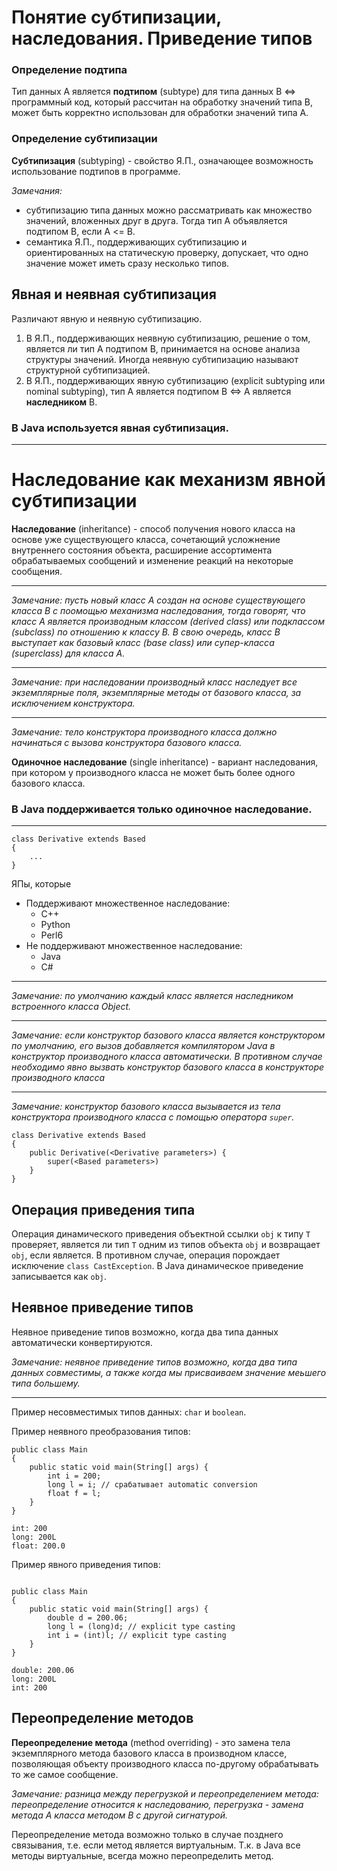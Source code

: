 # Понятие субтипизации, наследования. Приведение типов

### Определение подтипа

Тип данных A является **подтипом** (subtype) для типа данных B <=> программный код, который рассчитан на обработку значений типа B, может быть корректно использован для обработки значений типа A.

### Определение субтипизации

**Субтипизация** (subtyping) - свойство Я.П., означающее возможность использование подтипов в программе.

*Замечания:* 

   - субтипизацию типа данных можно рассматривать как множество значений, вложенных друг в друга. Тогда тип A объявляется подтипом B, если A <= B.
   - семантика Я.П., поддерживающих субтипизацию и ориентированных на статическую проверку, допускает, что одно значение может иметь сразу несколько типов.

## Явная и неявная субтипизация

Различают явную и неявную субтипизацию.

1. В Я.П., поддерживающих неявную субтипизацию, решение о том, является ли тип А подтипом B, принимается на основе анализа структуры значений. Иногда неявную субтипизацию называют структурной субтипизацией.
2. В Я.П., поддерживающих явную субтипизацию (explicit subtyping или nominal subtyping), тип А является подтипом B <=> A является **наследником** B.

### В Java используется явная субтипизация.

------

# Наследование как механизм явной субтипизации

**Наследование** (inheritance) - способ получения нового класса на основе уже существующего класса, сочетающий усложнение внутреннего состояния объекта, расширение ассортимента обрабатываемых сообщений и изменение реакций на некоторые сообщения.

-------
*Замечание: пусть новый класс A создан на основе существующего класса B с поомощью механизма наследования, тогда говорят, что класс A является производным классом (derived class) или подклассом (subclass) по отношению к классу B. В свою очередь, класс B выступает как базовый класс (base class) или супер-класса (superclass) для класса A.*

------
*Замечание: при наследовании производный класс наследует все экземплярные поля, экземплярные методы от базового класса, за исключением конструктора.*

------
*Замечание: тело конструктора производного класса должно начинаться с вызова конструктора базового класса.*

**Одиночное наследование** (single inheritance) - вариант наследования, при котором у производного класса не может быть более одного базового класса.

### В Java поддерживается только одиночное наследование.

------

```
class Derivative extends Based 
{
    ...
}
```

ЯПы, которые

- Поддерживают множественное наследование:
  - C++
  - Python
  - Perl6
- Не поддерживают множественное наследование:
  - Java
  - C#

------
*Замечание: по умолчанию каждый класс является наследником встроенного класса Object.*

------
*Замечание: если конструктор базового класса является конструктором по умолчанию, его вызов добавляется компилятором Java в конструктор производного класса автоматически. В противном случае необходимо явно вызвать конструктор базового класса в конструкторе производного класса*

------
*Замечание: конструктор базового класса вызывается из тела конструктора производного класса с помощью оператора `super`.*

```
class Derivative extends Based 
{
    public Derivative(<Derivative parameters>) {
        super(<Based parameters>)
    }
}
```

## Операция приведения типа

Операция динамического приведения объектной ссылки `obj` к типу `T` проверяет, является ли тип `T` одним из типов объекта `obj` и возвращает `obj`, если является. В противном  случае, операция порождает исключение `class CastException`. В Java динамическое приведение записывается как `obj`.

## Неявное приведение типов

Неявное приведение типов возможно, когда два типа данных автоматически конвертируются.

*Замечание: неявное приведение типов возможно, когда два типа данных совместимы, а также когда мы присваиваем значение меьшего типа большему.*

------

Пример несовместимых типов данных: `char` и `boolean`.

Пример неявного преобразования типов:
```
public class Main 
{
    public static void main(String[] args) {
        int i = 200;
        long l = i; // срабатывает automatic conversion
        float f = l;
    }
}

int: 200
long: 200L
float: 200.0
```

Пример явного приведения типов:
```

public class Main 
{
    public static void main(String[] args) {
        double d = 200.06;
        long l = (long)d; // explicit type casting
        int i = (int)l; // explicit type casting
    }
}

double: 200.06
long: 200L
int: 200
```

## Переопределение методов

**Переопределение метода** (method overriding) - это замена тела экземплярного метода базового класса в производном классе, позволяющая объекту производного класса по-другому обрабатывать то же самое сообщение.

*Замечание: разница между перегрузкой и переопределением метода: переопределение относится к наследованию, перегрузка - замена метода A класса методом B с другой сигнатурой.*

Переопределение метода возможно только в случае позднего связывания, т.е. если метод является виртуальным. Т.к. в Java все методы виртуальные, всегда можно переопределить метод.